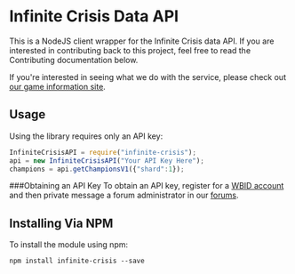 Infinite Crisis Data API
===

This is a NodeJS client wrapper for the Infinite Crisis data API. If you are interested in contributing back to this project, feel free to read the Contributing documentation below.

If you're interested in seeing what we do with the service, please check out [our game information site](http://game.infinitecrisis.com/en/game/champions).

Usage
-----
Using the library requires only an API key:

```javascript
InfiniteCrisisAPI = require("infinite-crisis");
api = new InfiniteCrisisAPI("Your API Key Here");
champions = api.getChampionsV1({"shard":1});
```

###Obtaining an API Key
To obtain an API key, register for a [WBID account](https://account.infinitecrisis.com/en/registration) and then private message a forum administrator in our [forums](https://www.infinitecrisis.com/forums).

Installing Via NPM
------------------

To install the module using npm:

```
npm install infinite-crisis --save
```

